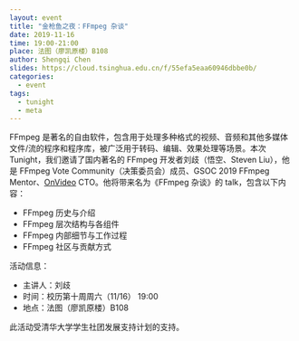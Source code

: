 ```yaml
---
layout: event
title: "金枪鱼之夜：FFmpeg 杂谈"
date: 2019-11-16
time: 19:00-21:00
place: 法图（廖凯原楼）B108
author: Shengqi Chen
slides: https://cloud.tsinghua.edu.cn/f/55efa5eaa60946dbbe0b/
categories:
  - event
tags:
  - tunight
  - meta
---
```


FFmpeg 是著名的自由软件，包含用于处理多种格式的视频、音频和其他多媒体文件/流的程序和程序库，被广泛用于转码、编辑、效果处理等场景。本次 Tunight，我们邀请了国内著名的 FFmpeg 开发者刘歧（悟空、Steven Liu），他是 FFmpeg Vote Community（决策委员会）成员、GSOC 2019 FFmpeg Mentor、[OnVideo](https://onvideo.cn) CTO。他将带来名为《FFmpeg 杂谈》的 talk，包含以下内容：

* FFmpeg 历史与介绍
* FFmpeg 层次结构与各组件
* FFmpeg 内部细节与工作过程
* FFmpeg 社区与贡献方式

活动信息：

* 主讲人：刘歧
* 时间：校历第十周周六（11/16） 19:00
* 地点：法图（廖凯原楼）B108

此活动受清华大学学生社团发展支持计划的支持。
